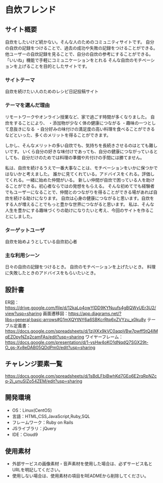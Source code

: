 # 自炊フレンド

## サイト概要
自炊をしたいけど続かない。そんな人のためのコミュニティサイトです。
自分の自炊の記録をつけることで、過去の成功や失敗の記録をつけることができる。
他ユーザーの自炊記録を見ることで、自分の自炊の参考にすることができる。
「いいね」機能で手軽にコミュニケーションをとれる
そんな自炊のモチベーションを上げることを目的としたサイトです。

### サイトテーマ
自炊を続けたい人のためのレシピ日記投稿サイト

### テーマを選んだ理由
リモートワークやオンライン授業など、家で過ごす時間が多くなりました。
自炊をすることにより、
・添加物が少なく体の健康につながる
・趣味の一つとして息抜きになる
・自分好みの味付けの満足度の高い料理を食べることができる
などといった、多くのメリットを得ることができます。

しかし、そんなメリットの多い自炊でも、気持ちを長続きさせるのはとても難しいです。
いくら自分の好きな味付けであっても、自分の健康につながっているとしても、自分だけのためでは料理の準備や片付けの手間には勝てません。

私は、自炊を続けるうえで一番大事なことは、モチベーションをいかに保つかではないかと考えました。
誰かに見てくれている。アドバイスをくれる。評価してくれる。一緒に始めた仲間がいる。
新しい仲間が自炊で困っている人を助けることができる。初心者ならではの発想をもらえる。
そんな初めてでも経験者でもユーザーになることで、仲間とのつながりを得ることができる場があれば自炊を続ける助けになります。
自炊は心身の健康につながると思います。自炊をする人が増えることでもっと豊かな世界につながると思います。
私は、そんな人生を豊かにする趣味づくりの助けになりたいと考え、今回のサイトを作ることにしました。

### ターゲットユーザ
自炊を始めようとしている自炊初心者

### 主な利用シーン
日々の自炊の記録をつけるとき。
自炊のモチベーションを上げたいとき。
料理に失敗したときのアドバイスをもらいたいとき。

## 設計書
ER図：https://drive.google.com/file/d/12kaLp4owYlDD9KYNuufs4gBQWyUEr3U2/view?usp=sharing
画面遷移図：https://app.diagrams.net/?libs=general;basic;arrows#G1mXQYtNY6a6SBKcrRtp6xZVYzu_x0ku8y
テーブル定義書：https://docs.google.com/spreadsheets/d/1zjXKx9kVC0aqpVBw7pwff5tQ4IMqEZOpyNZq2camFAs/edit?usp=sharing
ワイヤーフレーム：https://docs.google.com/presentation/d/1-vsHw4oKO1dNqdQ7SGX29t-O_gs-Xv8eDAB05QDdPm0/edit?usp=sharing

## チャレンジ要素一覧
https://docs.google.com/spreadsheets/d/1sBdLFbiBwhKd7GEo6E2rqRpNZcq-2j_unuSIZo54ZEM/edit?usp=sharing

## 開発環境
- OS：Linux(CentOS)
- 言語：HTML,CSS,JavaScript,Ruby,SQL
- フレームワーク：Ruby on Rails
- JSライブラリ：jQuery
- IDE：Cloud9

## 使用素材
- 外部サービスの画像素材・音声素材を使用した場合は、必ずサービス名とURLを明記してください。
- 使用しない場合は、使用素材の項目をREADMEから削除してください。
